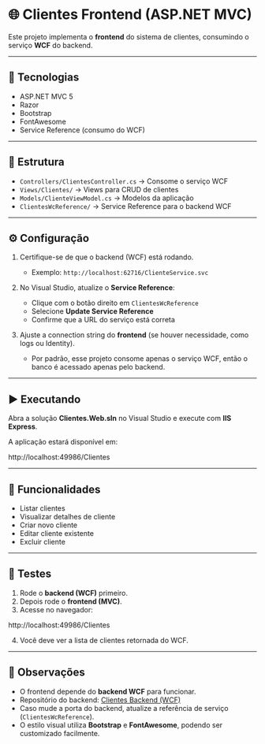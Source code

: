 # 🌐 Clientes Frontend (ASP.NET MVC)

Este projeto implementa o **frontend** do sistema de clientes, consumindo o serviço **WCF** do backend.

---

## 🚀 Tecnologias
- ASP.NET MVC 5  
- Razor  
- Bootstrap  
- FontAwesome  
- Service Reference (consumo do WCF)

---

## 📂 Estrutura
- `Controllers/ClientesController.cs` → Consome o serviço WCF  
- `Views/Clientes/` → Views para CRUD de clientes  
- `Models/ClienteViewModel.cs` → Modelos da aplicação  
- `ClientesWcReference/` → Service Reference para o backend WCF  

---

## ⚙️ Configuração

1. Certifique-se de que o backend (WCF) está rodando.  
   - Exemplo: `http://localhost:62716/ClienteService.svc`

2. No Visual Studio, atualize o **Service Reference**:
   - Clique com o botão direito em `ClientesWcReference`  
   - Selecione **Update Service Reference**  
   - Confirme que a URL do serviço está correta  

3. Ajuste a connection string do **frontend** (se houver necessidade, como logs ou Identity).  
   - Por padrão, esse projeto consome apenas o serviço WCF, então o banco é acessado apenas pelo backend.

---

## ▶️ Executando

Abra a solução **Clientes.Web.sln** no Visual Studio e execute com **IIS Express**.  

A aplicação estará disponível em:  


http://localhost:49986/Clientes


---

## 🔗 Funcionalidades

- Listar clientes  
- Visualizar detalhes de cliente  
- Criar novo cliente  
- Editar cliente existente  
- Excluir cliente  

---

## 🧪 Testes

1. Rode o **backend (WCF)** primeiro.  
2. Depois rode o **frontend (MVC)**.  
3. Acesse no navegador:  


http://localhost:49986/Clientes

4. Você deve ver a lista de clientes retornada do WCF.  

---

## 📌 Observações

- O frontend depende do **backend WCF** para funcionar.  
- Repositório do backend: [Clientes Backend (WCF)](https://github.com/Gifaela/Clientes.WcService)  
- Caso mude a porta do backend, atualize a referência de serviço (`ClientesWcReference`).  
- O estilo visual utiliza **Bootstrap** e **FontAwesome**, podendo ser customizado facilmente.  
